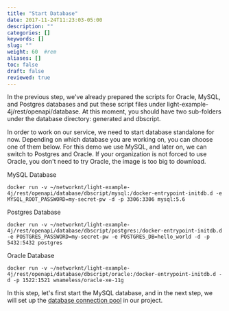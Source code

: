```yaml
---
title: "Start Database"
date: 2017-11-24T11:23:03-05:00
description: ""
categories: []
keywords: []
slug: ""
weight: 60	#rem
aliases: []
toc: false
draft: false
reviewed: true
---
```


In the previous step, we've already prepared the scripts for Oracle, MySQL, and Postgres databases and put these script files under light-example-4j/rest/openapi/database. At this moment, you should have two sub-folders under the database directory: generated and dbscript.

In order to work on our service, we need to start database standalone for now. Depending on which database you are working on, you can choose one of them below. For this demo we use MySQL, and later on, we can switch to Postgres and Oracle. If your organization is not forced to use Oracle, you don't need to try Oracle, the image is too big to download. 

 
MySQL Database

```
docker run -v ~/networknt/light-example-4j/rest/openapi/database/dbscript/mysql:/docker-entrypoint-initdb.d -e MYSQL_ROOT_PASSWORD=my-secret-pw -d -p 3306:3306 mysql:5.6

```

Postgres Database

```
docker run -v ~/networknt/light-example-4j/rest/openapi/database/dbscript/postgres:/docker-entrypoint-initdb.d -e POSTGRES_PASSWORD=my-secret-pw -e POSTGRES_DB=hello_world -d -p 5432:5432 postgres

```

Oracle Database

```
docker run -v ~/networknt/light-example-4j/rest/openapi/database/dbscript/oracle:/docker-entrypoint-initdb.d -d -p 1522:1521 wnameless/oracle-xe-11g
```

In this step, let's first start the MySQL database, and in the next step, we will set up the [database connection pool][] in our project.

[database connection pool]: /tutorial/rest/openapi/database/connection-pool/
 
